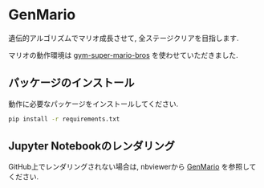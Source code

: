# GenMario

遺伝的アルゴリズムでマリオ成長させて, 全ステージクリアを目指します.

マリオの動作環境は [gym-super-mario-bros](https://github.com/Kautenja/gym-super-mario-bros) を使わせていただきました.

## パッケージのインストール

動作に必要なパッケージをインストールしてください.

```bash
pip install -r requirements.txt
```

## Jupyter Notebookのレンダリング

GitHub上でレンダリングされない場合は, nbviewerから [GenMario](https://nbviewer.org/github/Harukey814/GenMario/tree/main/) を参照してください.
